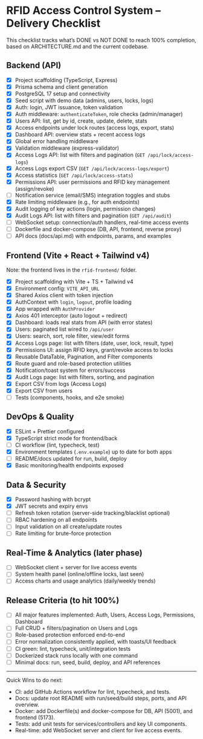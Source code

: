 # RFID Access Control System – Delivery Checklist

This checklist tracks what’s DONE vs NOT DONE to reach 100% completion, based on ARCHITECTURE.md and the current codebase.

## Backend (API)

- [x] Project scaffolding (TypeScript, Express)
- [x] Prisma schema and client generation
- [x] PostgreSQL 17 setup and connectivity
- [x] Seed script with demo data (admins, users, locks, logs)
- [x] Auth: login, JWT issuance, token validation
- [x] Auth middleware: `authenticateToken`, role checks (admin/manager)
- [x] Users API: list, get by id, create, update, delete, stats
- [x] Access endpoints under lock routes (access logs, export, stats)
- [x] Dashboard API: overview stats + recent access logs
- [x] Global error handling middleware
- [x] Validation middleware (express-validator)
- [x] Access Logs API: list with filters and pagination (`GET /api/lock/access-logs`)
- [x] Access Logs export CSV (`GET /api/lock/access-logs/export`)
- [x] Access statistics (`GET /api/lock/access-stats`)
- [x] Permissions API: user permissions and RFID key management (assign/revoke)
- [ ] Notification service (email/SMS) integration toggles and stubs
- [x] Rate limiting middleware (e.g., for auth endpoints)
 - [x] Audit logging of key actions (login, permission changes)
 - [x] Audit Logs API: list with filters and pagination (`GET /api/audit`)
- [ ] WebSocket setup: connection/auth handlers, real-time access events
- [ ] Dockerfile and docker-compose (DB, API, frontend, reverse proxy)
- [ ] API docs (docs/api.md) with endpoints, params, and examples

## Frontend (Vite + React + Tailwind v4)

Note: the frontend lives in the `rfid-frontend/` folder.

- [x] Project scaffolding with Vite + TS + Tailwind v4
- [x] Environment config: `VITE_API_URL`
- [x] Shared Axios client with token injection
- [x] AuthContext with `login`, `logout`, profile loading
- [x] App wrapped with `AuthProvider`
- [x] Axios 401 interceptor (auto logout + redirect)
- [x] Dashboard: loads real stats from API (with error states)
- [x] Users: paginated list wired to `/api/user`
- [x] Users: search, sort, role filter, view/edit forms
- [x] Access Logs page: list with filters (date, user, lock, result, type)
- [x] Permissions UI: assign RFID keys, grant/revoke access to locks
 - [x] Reusable DataTable, Pagination, and Filter components
 - [x] Route guard and role-based protection utilities
 - [x] Notification/toast system for errors/success
 - [x] Audit Logs page: list with filters, sorting, and pagination
- [x] Export CSV from logs (Access Logs)
- [x] Export CSV from users
- [ ] Tests (components, hooks, and e2e smoke)

## DevOps & Quality

- [x] ESLint + Prettier configured
- [x] TypeScript strict mode for frontend/back
- [ ] CI workflow (lint, typecheck, test)
- [x] Environment templates (`.env.example`) up to date for both apps
 - [ ] README/docs updated for run, build, deploy
 - [x] Basic monitoring/health endpoints exposed

## Data & Security

- [x] Password hashing with bcrypt
- [x] JWT secrets and expiry envs
- [ ] Refresh token rotation (server-side tracking/blacklist optional)
- [ ] RBAC hardening on all endpoints
- [ ] Input validation on all create/update routes
- [ ] Rate limiting for brute-force protection

## Real-Time & Analytics (later phase)

- [ ] WebSocket client + server for live access events
- [ ] System health panel (online/offline locks, last seen)
- [ ] Access charts and usage analytics (daily/weekly trends)

## Release Criteria (to hit 100%)

- [ ] All major features implemented: Auth, Users, Access Logs, Permissions, Dashboard
- [ ] Full CRUD + filters/pagination on Users and Logs
- [ ] Role-based protection enforced end-to-end
- [ ] Error normalization consistently applied, with toasts/UI feedback
- [ ] CI green: lint, typecheck, unit/integration tests
- [ ] Dockerized stack runs locally with one command
- [ ] Minimal docs: run, seed, build, deploy, and API references

---

Quick Wins to do next:
- CI: add GitHub Actions workflow for lint, typecheck, and tests.
- Docs: update root README with run/seed/build steps, ports, and API overview.
- Docker: add Dockerfile(s) and docker-compose for DB, API (5001), and frontend (5173).
- Tests: add unit tests for services/controllers and key UI components.
- Real-time: add WebSocket server and client for live access events.
